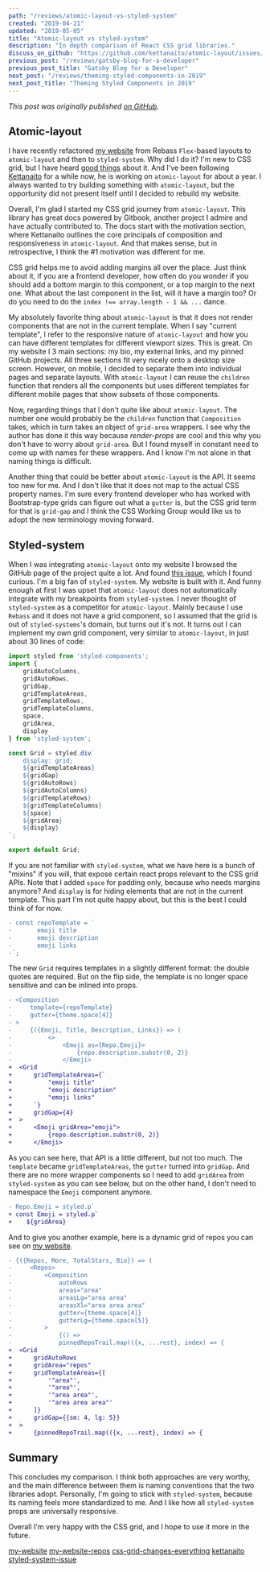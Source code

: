 ```yaml
---
path: "/reviews/atomic-layout-vs-styled-system"
created: "2019-04-21"
updated: "2019-05-05"
title: "Atomic-layout vs styled-system"
description: "In depth comparison of React CSS grid libraries."
discuss_on_github: "https://github.com/kettanaito/atomic-layout/issues/144"
previous_post: "/reviews/gatsby-blog-for-a-developer"
previous_post_title: "Gatsby Blog for a Developer"
next_post: "/reviews/theming-styled-components-in-2019"
next_post_title: "Theming Styled Components in 2019"
---
```


*This post was originally published [on GitHub](https://github.com/kettanaito/atomic-layout/issues/144).*

## Atomic-layout

I have recently refactored [my website](my-website) from Rebass `Flex`-based layouts to `atomic-layout` and then to `styled-system`. Why did I do it? I'm new to CSS grid, but I have heard [good things](css-grid-changes-everything) about it. And I've been following [Kettanaito](kettanaito) for a while now, he is working on `atomic-layout` for about a year. I always wanted to try building something with `atomic-layout`, but the opportunity did not present itself until I decided to rebuild my website.

Overall, I'm glad I started my CSS grid journey from `atomic-layout`. This library has great docs powered by Gitbook, another project I admire and have actually contributed to. The docs start with the motivation section, where Kettanaito outlines the core principals of composition and responsiveness in `atomic-layout`. And that makes sense, but in retrospective, I think the #1 motivation was different for me. 

CSS grid helps me to avoid adding margins all over the place. Just think about it, if you are a frontend developer, how often do you wonder if you should add a bottom margin to this component, or a top margin to the next one. What about the last component in the list, will it have a margin too? Or do you need to do the `index !== array.length - 1 && ...` dance.

My absolutely favorite thing about `atomic-layout` is that it does not render components that are not in the current template. When I say "current template", I refer to the responsive nature of `atomic-layout` and how you can have different templates for different viewport sizes. This is great. On my website I 3 main sections: my bio, my external links, and my pinned GitHub projects. All three sections fit very nicely onto a desktop size screen. However, on mobile, I decided to separate them into individual pages and separate layouts. With `atomic-layout` I can reuse the `children` function that renders all the components but uses different templates for different mobile pages that show subsets of those components. 

Now, regarding things that I don't quite like about `atomic-layout`. The number one would probably be the `children` function that `Composition` takes, which in turn takes an object of `grid-area` wrappers. I see why the author has done it this way because *render-props* are cool and this why you don't have to worry about `grid-area`. But I found myself in constant need to come up with names for these wrappers. And I know I'm not alone in that naming things is difficult.

Another thing that could be better about `atomic-layout` is the API. It seems too new for me. And I don't like that it does not map to the actual CSS property names. I'm sure every frontend developer who has worked with Bootstrap-type grids can figure out what a `gutter` is, but the CSS grid term for that is `grid-gap` and I think the CSS Working Group would like us to adopt the new terminology moving forward.

## Styled-system

When I was integrating `atomic-layout` onto my website I browsed the GitHub page of the project quite a lot. And found [this issue](styled-system-issue), which I found curious. I'm a big fan of `styled-system`. My website is built with it. And funny enough at first I was upset that `atomic-layout` does not automatically integrate with my breakpoints from `styled-system`. I never thought of `styled-system` as a competitor for `atomic-layout`. Mainly because I use `Rebass` and it does not have a grid component, so I assumed that the grid is out of `styled-systems`'s domain, but turns out it's not. It turns out I can implement my own grid component, very similar to `atomic-layout`, in just about 30 lines of code:

``` js
import styled from 'styled-components';
import {
    gridAutoColumns,
    gridAutoRows,
    gridGap,
    gridTemplateAreas,
    gridTemplateRows,
    gridTemplateColumns,
    space,
    gridArea,
    display
} from 'styled-system';

const Grid = styled.div`
    display: grid;
    ${gridTemplateAreas}
    ${gridGap}
    ${gridAutoRows}
    ${gridAutoColumns}
    ${gridTemplateRows}
    ${gridTemplateColumns}
    ${space}
    ${gridArea}
    ${display}
`;

export default Grid;
```

If you are not familiar with `styled-system`, what we have here is a bunch of "mixins" if you will, that expose certain react props relevant to the CSS grid APIs. Note that I added `space` for padding only, because who needs margins anymore? And `display` is for hiding elements that are not in the current template. This part I'm not quite happy about, but this is the best I could think of for now.

``` diff
- const repoTemplate = `
-       emoji title
-       emoji description
-       emoji links
-`;
```

The new `Grid` requires templates in a slightly different format: the double quotes are required. But on the flip side, the template is no longer space sensitive and can be inlined into props. 

``` diff
- <Composition 
-     template={repoTemplate} 
-     gutter={theme.space[4]} 
- >
-     {({Emoji, Title, Description, Links}) => (
-          <>
-              <Emoji as={Repo.Emoji}>
-                  {repo.description.substr(0, 2)}
-              </Emoji>
+  <Grid
+      gridTemplateAreas={`
+          "emoji title"
+          "emoji description"
+          "emoji links"
+      `}
+      gridGap={4}
+  >
+      <Emoji gridArea="emoji">
+          {repo.description.substr(0, 2)}
+      </Emoji>
```

As you can see here, that API is a little different, but not too much. The `template` became `gridTemplateAreas`, the `gutter` turned into `gridGap`. And there are no more wrapper components so I need to add `gridArea` from `styled-system` as you can see below, but on the other hand, I don't need to namespace the `Emoji` component anymore.

``` diff
- Repo.Emoji = styled.p`
+ const Emoji = styled.p`
+    ${gridArea}
```

And to give you another example, here is a dynamic grid of repos you can see on [my website](my-website-repos).

``` diff
- {({Repos, More, TotalStars, Bio}) => (
-     <Repos>
-         <Composition
-             autoRows
-             areas="area"
-             areasLg="area area"
-             areasXl="area area area"
-             gutter={theme.space[4]}
-             gutterLg={theme.space[5]}
-         >
-             {() => 
-             pinnedRepoTrail.map(({x, ...rest}, index) => {
+  <Grid
+      gridAutoRows
+      gridArea="repos"
+      gridTemplateAreas={[
+          '"area"',
+          '"area"',
+          '"area area"',
+          '"area area area"'
+      ]}
+      gridGap={{sm: 4, lg: 5}}
+  >
+      {pinnedRepoTrail.map(({x, ...rest}, index) => {
```

## Summary

This concludes my comparison. I think both approaches are very worthy, and the main difference between them is naming conventions that the two libraries adopt. Personally, I'm going to stick with `styled-system`, because its naming feels more standardized to me. And I like how all `styled-system` props are universally responsive.

Overall I'm very happy with the CSS grid, and I hope to use it more in the future.


[my-website](https://starikov.dev)
[my-website-repos](https://starikov.dev/github/)
[css-grid-changes-everything](https://www.youtube.com/watch?v=txZq7Laz7_4)
[kettanaito](https://github.com/kettanaito)
[styled-system-issue](https://github.com/kettanaito/atomic-layout/issues/144)